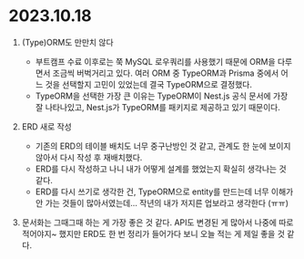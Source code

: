 # 2023.10.18

1. (Type)ORM도 만만치 않다

   - 부트캠프 수료 이후로는 쭉 MySQL 로우쿼리를 사용했기 때문에 ORM을 다루면서 조금씩 버벅거리고 있다. 여러 ORM 중 TypeORM과 Prisma 중에서 어느 것을 선택할지 고민이 있었는데 결국 TypeORM으로 결정했다.
   - TypeORM을 선택한 가장 큰 이유는 TypeORM이 Nest.js 공식 문서에 가장 잘 나타나있고, Nest.js가 TypeORM를 패키지로 제공하고 있기 때문이다.

2. ERD 새로 작성

   - 기존의 ERD의 테이블 배치도 너무 중구난방인 것 같고, 관계도 한 눈에 보이지 않아서 다시 작성 후 재배치했다.
   - ERD를 다시 작성하고 나니 내가 어떻게 설계를 했었는지 확실히 생각나는 것 같다.
   - ERD를 다시 쓰기로 생각한 건, TypeORM으로 entity를 만드는데 너무 이해가 안 가는 것들이 많아서였는데… 작년의 내가 저지른 업보라고 생각한다 (ㅠㅠ)

3. 문서화는 그때그때 하는 게 가장 좋은 것 같다. API도 변경된 게 많아서 나중에 따로 적어야지~ 했지만 ERD도 한 번 정리가 들어가다 보니 오늘 적는 게 제일 좋을 것 같다.
